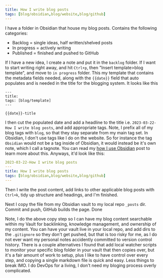 ```yaml
---
title: How I write blog posts
tags: [blog/obsidian,blog/website,blog/github]
---
```

I have a folder in Obsidian that house my blog posts. Contains the following categories:
- Backlog = single ideas, half written/shelved posts
- In progress = actively writing
- Published = finished and pushed to GitHub

If I have a new idea, I create a note and put it in the `backlog` folder. If I want to start writing right away, and hit `Ctrl+p`, then "Insert template>blog template", and move to `in progress` folder. This my template that contains the metadata fields needed, along with the `{{date}}` field that auto populates and is needed in the title for the blogging system. It looks like this
```
---
title: 
tags: [blog/template]
---

{{date}}-title
```

I then cut the populated date and add a headline to the title i.e. `2023-03-22-How I write blog posts`, and add appropriate tags. Note, I prefix all of my blog tags with `blog`, so that they stay separate from my main tag set. In Obsidian, I don't use tags like I do on the website. So for instance the tag `Obsidian` would not be a tag inside of Obsidian, it would instead be it's own note, which I call a tagnote. You can read my [how I use Obsidian](/posts/Why-and-how-I-use-Obsidian) post to learn more about this. Anyways, it'd look like this:
```YAML
2023-03-22-How I write blog posts
---
title: How I write blog posts
tags: [blog/obsidian,blog/website,blog/github]
---
```

Then I write the post content, add links to other applicable blog posts with `Ctrl+k`, tidy up structure and headings, and I'm finished.

Next I copy the file from my Obsidian vault to my local repo `_posts` dir. Commit and push, GitHub builds the page. Done

Note, I do the above copy step so I can have my blog content searchable within my Vault for backlinking, knowledge management, and ownership of my content. You can have your vault live in your local repo, and add dirs to the `.gitignore` so they don't get pushed, but that is too risky for me, as I do not ever want my personal notes accidently committed to version control history. There is a couple alternatives I found that add local watcher scripts to monitor your specific blog folder in your vault that then copies over, but it's a fair amount of work to setup, plus I like to have control over every step, and copying a single markdown file is quick and easy. Less things to break IMO. I do DevOps for a living, I don't need my bloging process overly complicated. 